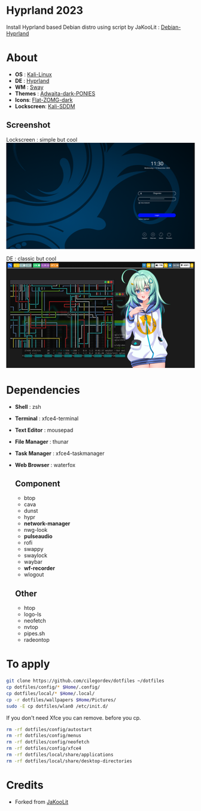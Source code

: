 # Hyprland 2023
Install Hyprland based Debian distro using script by JaKooLit : [Debian-Hyprland](https://github.com/JaKooLit/Debian-Hyprland)
# About

- **OS** : [Kali-Linux](https://www.kali.org/)
- **DE** : [Hyprland](https://hyprland.org/)
- **WM** : [Sway](https://swaywm.org/)
- **Themes** : [Adwaita-dark-PONIES](https://github.com/cilegordev/Flat-Adwaita)
- **Icons**: [Flat-ZOMG-dark](https://github.com/cilegordev/Flat-Adwaita)
- **Lockscreen**: [Kali-SDDM](https://github.com/cilegordev/kali-sddm)

## Screenshot

Lockscreen : simple but cool
![](src/sddm.png)

DE : classic but cool
![](src/hyprland.png)

# Dependencies

- **Shell** : zsh
- **Terminal** : xfce4-terminal
- **Text Editor** : mousepad
- **File Manager** : thunar
- **Task Manager** : xfce4-taskmanager
- **Web Browser** : waterfox

  ## Component
  - btop
  - cava
  - dunst
  - hypr
  - **network-manager**
  - nwg-look
  - **pulseaudio**
  - rofi
  - swappy
  - swaylock
  - waybar
  - **wf-recorder**
  - wlogout

  ## Other
  - htop
  - logo-ls
  - neofetch
  - nvtop
  - pipes.sh
  - radeontop

# To apply

```bash
git clone https://github.com/cilegordev/dotfiles ~/dotfiles
cp dotfiles/config/* $Home/.config/
cp dotfiles/local/* $Home/.local/
cp -r dotfiles/wallpapers $Home/Pictures/
sudo -E cp dotfiles/wlan0 /etc/init.d/
```
If you don't need Xfce you can remove. before you cp.

```bash
rm -rf dotfiles/config/autostart
rm -rf dotfiles/config/menus
rm -rf dotfiles/config/neofetch
rm -rf dotfiles/config/xfce4
rm -rf dotfiles/local/share/applications
rm -rf dotfiles/local/share/desktop-directories
```

# Credits

- Forked from [JaKooLit](https://github.com/JaKooLit/Hyprland-Dots)